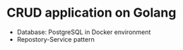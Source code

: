 # CRUD application on Golang
- Database: PostgreSQL in Docker environment
- Repostory-Service pattern
